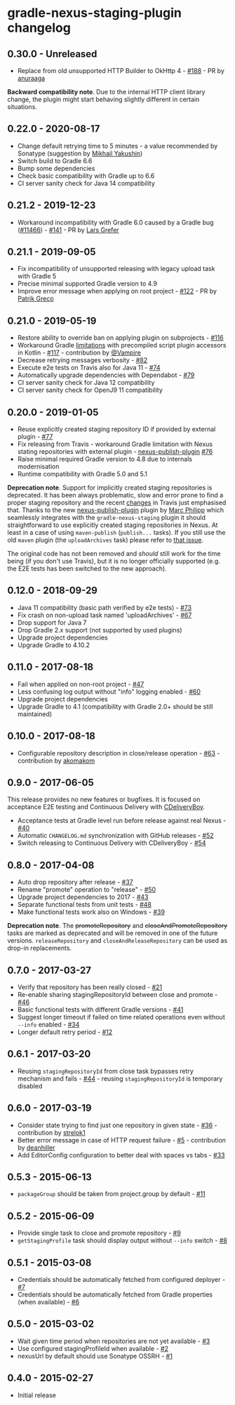 # gradle-nexus-staging-plugin changelog

## 0.30.0 - Unreleased

 - Replace from old unsupported HTTP Builder to OkHttp 4 - [#188](https://github.com/Codearte/gradle-nexus-staging-plugin/pull/188) - PR by [anuraaga](https://github.com/anuraaga)

**Backward compatibility note**. Due to the internal HTTP client library change, the plugin might start behaving slightly different in certain situations.

## 0.22.0 - 2020-08-17

 - Change default retrying time to 5 minutes - a value recommended by Sonatype (suggestion by [Mikhail Yakushin](https://github.com/driver733))
 - Switch build to Gradle 6.6
 - Bump some dependencies
 - Check basic compatibility with Gradle up to 6.6
 - CI server sanity check for Java 14 compatibility

## 0.21.2 - 2019-12-23

 - Workaround incompatibility with Gradle 6.0 caused by a Gradle bug ([#11466](https://github.com/gradle/gradle/issues/11466)) - [#141](https://github.com/Codearte/gradle-nexus-staging-plugin/issues/141) - PR by [Lars Grefer](https://github.com/larsgrefer)

## 0.21.1 - 2019-09-05

 - Fix incompatibility of unsupported releasing with legacy upload task with Gradle 5
 - Precise minimal supported Gradle version to 4.9
 - Improve error message when applying on root project - [#122](https://github.com/Codearte/gradle-nexus-staging-plugin/pull/122/) - PR by [Patrik Greco](https://github.com/sikevux)

## 0.21.0 - 2019-05-19

 - Restore ability to override ban on applying plugin on subprojects - [#116](https://github.com/Codearte/gradle-nexus-staging-plugin/issues/116)
 - Workaround Gradle [limitations](https://github.com/gradle/gradle/issues/9386) with precompiled script plugin accessors in Kotlin - [#117](https://github.com/Codearte/gradle-nexus-staging-plugin/pull/117) - contribution by [@Vampire](https://github.com/Vampire)
 - Decrease retrying messages verbosity - [#82](https://github.com/Codearte/gradle-nexus-staging-plugin/issues/82)
 - Execute e2e tests on Travis also for Java 11 - [#74](https://github.com/Codearte/gradle-nexus-staging-plugin/issues/74)
 - Automatically upgrade dependencies with Dependabot - [#79](https://github.com/Codearte/gradle-nexus-staging-plugin/issues/79)
 - CI server sanity check for Java 12 compatibility
 - CI server sanity check for OpenJ9 11 compatibility

## 0.20.0 - 2019-01-05

 - Reuse explicitly created staging repository ID if provided by external plugin - [#77](https://github.com/Codearte/gradle-nexus-staging-plugin/issues/77)
 - Fix releasing from Travis - workaround Gradle limitation with Nexus stating repositories with external plugin - [nexus-publish-plugin](https://github.com/marcphilipp/nexus-publish-plugin/) [#76](https://github.com/Codearte/gradle-nexus-staging-plugin/issues/76)
 - Raise minimal required Gradle version to 4.8 due to internals modernisation
 - Runtime compatibility with Gradle 5.0 and 5.1

**Deprecation note**. Support for implicitly created staging repositories is deprecated. It has been always problematic, slow and error prone
to find a proper staging repository and the recent [changes](https://github.com/travis-ci/travis-ci/issues/9555) in Travis just emphasised that.
Thanks to the new [nexus-publish-plugin](https://github.com/marcphilipp/nexus-publish-plugin/) plugin by
[Marc Philipp](https://github.com/marcphilipp) which seamlessly integrates with the `gradle-nexus-staging` plugin it should straightforward to use
explicitly created staging repositories in Nexus. At least in a case of using `maven-publish` (`publish...` tasks). If you still use the old `maven`
plugin (the `uploadArchives` task) please refer to [that issue](https://github.com/marcphilipp/nexus-publish-plugin/issues/8).

The original code has not been removed and *should* still work for the time being (if you don't use Travis), but it is no longer officially
supported (e.g. the E2E tests has been switched to the new approach).

## 0.12.0 - 2018-09-29

 - Java 11 compatibility (basic path verified by e2e tests) - [#73](https://github.com/Codearte/gradle-nexus-staging-plugin/issues/73)
 - Fix crash on non-upload task named 'uploadArchives' - [#67](https://github.com/szpak/CDeliveryBoy/issues/#67)
 - Drop support for Java 7
 - Drop Gradle 2.x support (not supported by used plugins)
 - Upgrade project dependencies
 - Upgrade Gradle to 4.10.2

## 0.11.0 - 2017-08-18

 - Fail when applied on non-root project - [#47](https://github.com/Codearte/gradle-nexus-staging-plugin/issues/47)
 - Less confusing log output without "info" logging enabled - [#60](https://github.com/Codearte/gradle-nexus-staging-plugin/issues/60)
 - Upgrade project dependencies
 - Upgrade Gradle to 4.1 (compatibility with Gradle 2.0+ should be still maintained)

## 0.10.0 - 2017-08-18

 - Configurable repository description in close/release operation - [#63](https://github.com/Codearte/gradle-nexus-staging-plugin/pull/63) - contribution by [akomakom](https://github.com/akomakom)

## 0.9.0 - 2017-06-05

This release provides no new features or bugfixes. It is focused on acceptance E2E testing and Continuous Delivery
with [CDeliveryBoy](https://travis-ci.org/szpak/CDeliveryBoy).

 - Acceptance tests at Gradle level run before release against real Nexus - [#40](https://github.com/Codearte/gradle-nexus-staging-plugin/issues/40)
 - Automatic `CHANGELOG.md` synchronization with GitHub releases - [#52](https://github.com/Codearte/gradle-nexus-staging-plugin/issues/52)
 - Switch releasing to Continuous Delivery with CDeliveryBoy - [#54](https://github.com/Codearte/gradle-nexus-staging-plugin/issues/54)

## 0.8.0 - 2017-04-08

 - Auto drop repository after release - [#37](https://github.com/Codearte/gradle-nexus-staging-plugin/issues/37)
 - Rename "promote" operation to "release" - [#50](https://github.com/Codearte/gradle-nexus-staging-plugin/issues/50)
 - Upgrade project dependencies to 2017 - [#43](https://github.com/Codearte/gradle-nexus-staging-plugin/issues/43)
 - Separate functional tests from unit tests - [#48](https://github.com/Codearte/gradle-nexus-staging-plugin/issues/48)
 - Make functional tests work also on Windows - [#39](https://github.com/Codearte/gradle-nexus-staging-plugin/issues/39)

**Deprecation note**. The ~~promoteRepository~~ and ~~closeAndPromoteRepository~~ tasks are marked as deprecated and will be removed
in one of the future versions. `releaseRepository` and `closeAndReleaseRepository` can be used as drop-in replacements.

## 0.7.0 - 2017-03-27

 - Verify that repository has been really closed - [#21](https://github.com/Codearte/gradle-nexus-staging-plugin/issues/21)
 - Re-enable sharing stagingRepositoryId between close and promote - [#46](https://github.com/Codearte/gradle-nexus-staging-plugin/issues/46)
 - Basic functional tests with different Gradle versions - [#41](https://github.com/Codearte/gradle-nexus-staging-plugin/issues/41)
 - Suggest longer timeout if failed on time related operations even without `--info` enabled - [#34](https://github.com/Codearte/gradle-nexus-staging-plugin/issues/34)
 - Longer default retry period  - [#12](https://github.com/Codearte/gradle-nexus-staging-plugin/issues/12)

## 0.6.1 - 2017-03-20

 - Reusing `stagingRepositoryId` from close task bypasses retry mechanism and fails - [#44](https://github.com/Codearte/gradle-nexus-staging-plugin/issues/44) - reusing `stagingRepositoryId` is temporary disabled

## 0.6.0 - 2017-03-19

 - Consider state trying to find just one repository in given state - [#36](https://github.com/Codearte/gradle-nexus-staging-plugin/issues/36) - contribution by [strelok1](https://github.com/strelok1)
 - Better error message in case of HTTP request failure - [#5](https://github.com/Codearte/gradle-nexus-staging-plugin/issues/5) - contribution by [deanhiller](https://github.com/deanhiller)
 - Add EditorConfig configuration to better deal with spaces vs tabs - [#33](https://github.com/Codearte/gradle-nexus-staging-plugin/issues/33)

## 0.5.3 - 2015-06-13

 - `packageGroup` should be taken from project.group by default - [#11](https://github.com/Codearte/gradle-nexus-staging-plugin/issues/11)

## 0.5.2 - 2015-06-09

 - Provide single task to close and promote repository - [#9](https://github.com/Codearte/gradle-nexus-staging-plugin/issues/9)
 - `getStagingProfile` task should display output without `--info` switch - [#8](https://github.com/Codearte/gradle-nexus-staging-plugin/issues/8)

## 0.5.1 - 2015-03-08

 - Credentials should be automatically fetched from configured deployer - [#7](https://github.com/Codearte/gradle-nexus-staging-plugin/issues/7)
 - Credentials should be automatically fetched from Gradle properties (when available) - [#6](https://github.com/Codearte/gradle-nexus-staging-plugin/issues/6)

## 0.5.0 - 2015-03-02

 - Wait given time period when repositories are not yet available - [#3](https://github.com/Codearte/gradle-nexus-staging-plugin/issues/3)
 - Use configured stagingProfileId when available - [#2](https://github.com/Codearte/gradle-nexus-staging-plugin/issues/2)
 - nexusUrl by default should use Sonatype OSSRH - [#1](https://github.com/Codearte/gradle-nexus-staging-plugin/issues/1)

## 0.4.0 - 2015-02-27

 - Initial release
